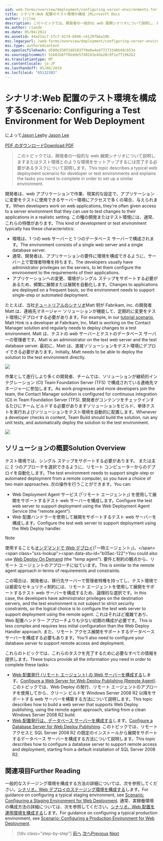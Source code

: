 ```yaml
---
uid: web-forms/overview/deployment/configuring-server-environments-for-web-deployment/scenario-configuring-a-test-environment-for-web-deployment
title: シナリオ:Web 配置のテスト環境の構成 |Microsoft Docs
author: jrjlee
description: このトピックでは、開発者の一般的な web 展開シナリオについて説明し、テスト環境または si を設定するには完了する必要があるタスクについて説明します.
ms.author: riande
ms.date: 05/04/2012
ms.assetid: 44a22ac7-1fc7-4174-b946-c6129fb6a19b
msc.legacyurl: /web-forms/overview/deployment/configuring-server-environments-for-web-deployment/scenario-configuring-a-test-environment-for-web-deployment
msc.type: authoredcontent
ms.openlocfilehash: d580e550f2461837f0e8a4e477273348b49cb53e
ms.sourcegitcommit: 51b01b6ff8edde57d8243e4da28c9f1e7f1962b2
ms.translationtype: MT
ms.contentlocale: ja-JP
ms.lasthandoff: 05/06/2019
ms.locfileid: "65132393"
---
```

# <a name="scenario-configuring-a-test-environment-for-web-deployment"></a><span data-ttu-id="b05ac-103">シナリオ:Web 配置のテスト環境を構成する</span><span class="sxs-lookup"><span data-stu-id="b05ac-103">Scenario: Configuring a Test Environment for Web Deployment</span></span>

<span data-ttu-id="b05ac-104">によって[Jason Lee](https://github.com/jrjlee)</span><span class="sxs-lookup"><span data-stu-id="b05ac-104">by [Jason Lee](https://github.com/jrjlee)</span></span>

[<span data-ttu-id="b05ac-105">PDF のダウンロード</span><span class="sxs-lookup"><span data-stu-id="b05ac-105">Download PDF</span></span>](https://msdnshared.blob.core.windows.net/media/MSDNBlogsFS/prod.evol.blogs.msdn.com/CommunityServer.Blogs.Components.WeblogFiles/00/00/00/63/56/8130.DeployingWebAppsInEnterpriseScenarios.pdf)

> <span data-ttu-id="b05ac-106">このトピックでは、開発者の一般的な web 展開シナリオについて説明しますまたはテスト環境とのような環境をセットアップするには完了する必要があるタスクについて説明します。</span><span class="sxs-lookup"><span data-stu-id="b05ac-106">This topic describes a typical web deployment scenario for developer or test environments and explains the tasks you need to complete in order to set up a similar environment.</span></span>

<span data-ttu-id="b05ac-107">開発者は、web アプリケーションで作業、現実的な設定で、アプリケーションに変更をテストに使用できるサーバー環境にアクセスで多くの場合、与えられます。</span><span class="sxs-lookup"><span data-stu-id="b05ac-107">When developers work on web applications, they're often given access to a server environment that they can use to test changes to their applications in a realistic setting.</span></span> <span data-ttu-id="b05ac-108">この種の開発またはテスト環境には、通常、これらの特徴があります。</span><span class="sxs-lookup"><span data-stu-id="b05ac-108">This kind of development or test environment typically has these characteristics:</span></span>

- <span data-ttu-id="b05ac-109">環境は、1 つの web サーバーと 1 つのデータベース サーバーで構成されます。</span><span class="sxs-lookup"><span data-stu-id="b05ac-109">The environment consists of a single web server and a single database server.</span></span>
- <span data-ttu-id="b05ac-110">通常、開発者は、アプリケーションの要件に環境を構成できるように、サーバー上で管理者特権を持ちます。</span><span class="sxs-lookup"><span data-stu-id="b05ac-110">The developers usually have administrator privileges on the servers, to let them configure the environment to the requirements of their applications.</span></span>
- <span data-ttu-id="b05ac-111">アプリケーションへの変更、環境がシングル ステップをサポートする必要があるため、頻繁に展開または展開を自動化します。</span><span class="sxs-lookup"><span data-stu-id="b05ac-111">Changes to applications are deployed on a frequent basis, so the environment needs to support single-step or automated deployment.</span></span>

<span data-ttu-id="b05ac-112">たとえば、当社[チュートリアルのシナリオ](../deploying-web-applications-in-enterprise-scenarios/enterprise-web-deployment-scenario-overview.md)Matt 明が Fabrikam, inc. の開発者Matt は、連絡先マネージャー ソリューションが機能して、定期的に変更をテスト環境にデプロイする必要があります。</span><span class="sxs-lookup"><span data-stu-id="b05ac-112">For example, in our [tutorial scenario](../deploying-web-applications-in-enterprise-scenarios/enterprise-web-deployment-scenario-overview.md), Matt Hink is a developer at Fabrikam, Inc. Matt is working on the Contact Manager solution and regularly needs to deploy changes to a test environment.</span></span> <span data-ttu-id="b05ac-113">Matt は、テストの web サーバーとテストのデータベース サーバーの管理者です。</span><span class="sxs-lookup"><span data-stu-id="b05ac-113">Matt is an administrator on the test web server and the test database server.</span></span> <span data-ttu-id="b05ac-114">最初に、Matt は、直接ソリューションをテスト環境にデプロイできる必要があります。</span><span class="sxs-lookup"><span data-stu-id="b05ac-114">Initially, Matt needs to be able to deploy the solution to the test environment directly.</span></span>

![](scenario-configuring-a-test-environment-for-web-deployment/_static/image1.png)

<span data-ttu-id="b05ac-115">作業として進行しより多くの開発者、チームでは、ソリューションが継続的インテグレーション (CI) Team Foundation Server (TFS) で構成されている連絡先マネージャーに参加します。</span><span class="sxs-lookup"><span data-stu-id="b05ac-115">As work progresses and more developers join the team, the Contact Manager solution is configured for continuous integration (CI) in Team Foundation Server (TFS).</span></span> <span data-ttu-id="b05ac-116">開発者がコンテンツをチェックインするたびにチーム ビルドする必要がありますソリューションをビルド、単体テストを実行およびソリューションをテスト環境を自動的に配置します。</span><span class="sxs-lookup"><span data-stu-id="b05ac-116">Whenever a developer checks in content, Team Build should build the solution, run any unit tests, and automatically deploy the solution to the test environment.</span></span>

![](scenario-configuring-a-test-environment-for-web-deployment/_static/image2.png)

## <a name="solution-overview"></a><span data-ttu-id="b05ac-117">ソリューションの概要</span><span class="sxs-lookup"><span data-stu-id="b05ac-117">Solution Overview</span></span>

<span data-ttu-id="b05ac-118">テスト環境では、シングル ステップをサポートする必要があります。 または主に 2 つのアプローチを選択できるように、リモート コンピューターからのデプロイを自動化します。</span><span class="sxs-lookup"><span data-stu-id="b05ac-118">The test environment needs to support single-step or automated deployment from a remote computer, so you have a choice of two main approaches.</span></span> <span data-ttu-id="b05ac-119">次の操作を行うことができます。</span><span class="sxs-lookup"><span data-stu-id="b05ac-119">You can:</span></span>

- <span data-ttu-id="b05ac-120">Web Deployment Agent サービス (「リモート エージェント」) を使用して展開をサポートするテスト web サーバーを構成します。</span><span class="sxs-lookup"><span data-stu-id="b05ac-120">Configure the test web server to support deployment using the Web Deployment Agent Service (the "remote agent").</span></span>
- <span data-ttu-id="b05ac-121">Web 配置ハンドラーを使用して展開をサポートするテスト web サーバーを構成します。</span><span class="sxs-lookup"><span data-stu-id="b05ac-121">Configure the test web server to support deployment using the Web Deploy handler.</span></span>

> [!NOTE]
> <span data-ttu-id="b05ac-122">使用することも[オンデマンドで Web デプロイ](https://technet.microsoft.com/library/ee517345(WS.10).aspx)(「一時エージェント」)。</span><span class="sxs-lookup"><span data-stu-id="b05ac-122">You could also use [Web Deploy On Demand](https://technet.microsoft.com/library/ee517345(WS.10).aspx) (the "temp agent").</span></span> <span data-ttu-id="b05ac-123">要件と制約の観点から、リモート エージェントのアプローチに似ています。</span><span class="sxs-lookup"><span data-stu-id="b05ac-123">This is similar to the remote agent approach in terms of requirements and constraints.</span></span>

<span data-ttu-id="b05ac-124">この場合は、開発者は、移行先サーバーで管理者特権を持ってし、テスト環境では厳密なセキュリティ制約には、リモート エージェントを使用して展開をサポートするテスト web サーバーを構成するため、論理的な選択です。</span><span class="sxs-lookup"><span data-stu-id="b05ac-124">In this case, the developers have administrator privileges on the destination servers, and the test environment is not subject to strict security constraints, so the logical choice is to configure the test web server to support deployment using the remote agent.</span></span> <span data-ttu-id="b05ac-125">これはそれほど複雑であり、Web 配置ハンドラー アプローチよりも少ない初期の構成が必要です。</span><span class="sxs-lookup"><span data-stu-id="b05ac-125">This is less complex and requires less initial configuration than the Web Deploy Handler approach.</span></span> <span data-ttu-id="b05ac-126">また、リモート アクセス展開をサポートするデータベース サーバーを構成する必要もあります。</span><span class="sxs-lookup"><span data-stu-id="b05ac-126">You'll also need to configure your database server to support remote access and deployment.</span></span>

<span data-ttu-id="b05ac-127">これらのトピックでは、これらのタスクを完了するために必要なすべての情報を提供します。</span><span class="sxs-lookup"><span data-stu-id="b05ac-127">These topics provide all the information you need in order to complete these tasks:</span></span>

- <span data-ttu-id="b05ac-128">[Web 配置発行 (リモート エージェント) の Web サーバーを構成する](configuring-a-web-server-for-web-deploy-publishing-remote-agent.md)します。</span><span class="sxs-lookup"><span data-stu-id="b05ac-128">[Configure a Web Server for Web Deploy Publishing (Remote Agent)](configuring-a-web-server-for-web-deploy-publishing-remote-agent.md).</span></span> <span data-ttu-id="b05ac-129">このトピックでは、Web Deploy の発行、リモート エージェントのアプローチを使用してから、クリーン ビルドを Windows Server 2008 R2 以降をサポートする web サーバーを構築する方法について説明します。</span><span class="sxs-lookup"><span data-stu-id="b05ac-129">This topic describes how to build a web server that supports Web Deploy publishing, using the remote agent approach, starting from a clean Windows Server 2008 R2 build.</span></span>
- <span data-ttu-id="b05ac-130">[Web 配置発行は、データベース サーバーを構成する](configuring-a-database-server-for-web-deploy-publishing.md)します。</span><span class="sxs-lookup"><span data-stu-id="b05ac-130">[Configure a Database Server for Web Deploy Publishing](configuring-a-database-server-for-web-deploy-publishing.md).</span></span> <span data-ttu-id="b05ac-131">このトピックでは、リモート アクセスと SQL Server 2008 R2 の既定のインストールから展開をサポートするデータベース サーバーを構成する方法について説明します。</span><span class="sxs-lookup"><span data-stu-id="b05ac-131">This topic describes how to configure a database server to support remote access and deployment, starting from a default installation of SQL Server 2008 R2.</span></span>

## <a name="further-reading"></a><span data-ttu-id="b05ac-132">関連項目</span><span class="sxs-lookup"><span data-stu-id="b05ac-132">Further Reading</span></span>

<span data-ttu-id="b05ac-133">一般的なステージング環境を構成する方法の詳細については、次を参照してください。[シナリオ。Web デプロイのステージング環境を構成する](scenario-configuring-a-staging-environment-for-web-deployment.md)します。</span><span class="sxs-lookup"><span data-stu-id="b05ac-133">For guidance on configuring a typical staging environment, see [Scenario: Configuring a Staging Environment for Web Deployment](scenario-configuring-a-staging-environment-for-web-deployment.md).</span></span> <span data-ttu-id="b05ac-134">通常、実稼働環境の構成方法の詳細については、次を参照してください。[シナリオ。Web 配置を運用環境を構成する](scenario-configuring-a-production-environment-for-web-deployment.md)します。</span><span class="sxs-lookup"><span data-stu-id="b05ac-134">For guidance on configuring a typical production environment, see [Scenario: Configuring a Production Environment for Web Deployment](scenario-configuring-a-production-environment-for-web-deployment.md).</span></span>

> [!div class="step-by-step"]
> <span data-ttu-id="b05ac-135">[前へ](choosing-the-right-approach-to-web-deployment.md)
> [次へ](scenario-configuring-a-staging-environment-for-web-deployment.md)</span><span class="sxs-lookup"><span data-stu-id="b05ac-135">[Previous](choosing-the-right-approach-to-web-deployment.md)
[Next](scenario-configuring-a-staging-environment-for-web-deployment.md)</span></span>
